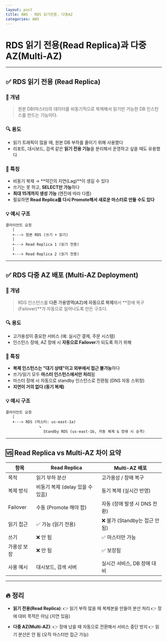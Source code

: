 ```yaml
---
layout: post
title: AWS - RDS 읽기전용, 다중AZ
categories: AWS
---
```


# RDS 읽기 전용(Read Replica)과 다중 AZ(Multi-AZ)

---

## ✅ RDS 읽기 전용 (Read Replica)

### 📌 개념

> 원본 DB(마스터)의 데이터를 비동기적으로 복제해서
> 읽기만 가능한 DB 인스턴스를 만드는 기능이다.

### 🔍 용도

* 읽기 트래픽이 많을 때, 원본 DB 부하를 줄이기 위해 사용했다
* 리포트, 대시보드, 검색 같은 **읽기 전용 기능**을 분리해서 운영하고 싶을 때도 유용했다

### 🔧 특징

* 비동기 복제 → \*\*약간의 지연(Lag)\*\*이 생길 수 있다
* 쓰기는 못 하고, **SELECT만 가능**하다
* **최대 15개까지 생성 가능** (엔진에 따라 다름)
* 필요하면 **Read Replica를 다시 Promote해서 새로운 마스터로 만들 수도 있다**

### 💡 예시 구조

```
클라이언트 요청
   |
   +---> 원본 RDS (쓰기 + 읽기)
   |
   +---> Read Replica 1 (읽기 전용)
   |
   +---> Read Replica 2 (읽기 전용)
```

---

## ✅ RDS 다중 AZ 배포 (Multi-AZ Deployment)

### 📌 개념

> RDS 인스턴스를 **다른 가용영역(AZ)에 자동으로 복제**해서
> \*\*장애 복구(Failover)\*\*가 자동으로 일어나도록 만든 구조다.

### 🔍 용도

* 고가용성이 중요한 서비스 (예: 실시간 결제, 주문 시스템)
* 인스턴스 장애, AZ 장애 시 **자동으로 Failover**가 되도록 하기 위해

### 🔧 특징

* **복제 인스턴스는 "대기 상태"이고 외부에서 접근 불가능**하다
* 쓰기/읽기 모두 **마스터 인스턴스에서만 처리**됨
* 마스터 장애 시 자동으로 standby 인스턴스로 전환됨 (DNS 자동 스위칭)
* **지연이 거의 없다 (동기 복제)**

### 💡 예시 구조

```
클라이언트 요청
   |
   +---> RDS (마스터: us-east-1a)
               ↘
                 Standby RDS (us-east-1b, 자동 복제 & 장애 시 승격)
```

---

## 🆚 Read Replica vs Multi-AZ 차이 요약

| 항목       | Read Replica           | Multi-AZ 배포            |
| -------- | ---------------------- | ---------------------- |
| 목적       | 읽기 부하 분산               | 고가용성 / 장애 복구           |
| 복제 방식    | 비동기 복제 (delay 있을 수 있음) | 동기 복제 (실시간 반영)         |
| Failover | 수동 (Promote 해야 함)      | 자동 (장애 발생 시 DNS 전환)    |
| 읽기 접근    | ✅ 가능 (읽기 전용)           | ❌ 불가 (Standby는 접근 안 됨) |
| 쓰기       | ❌ 안 됨                  | ✅ 마스터만 가능              |
| 가용성 보장   | ❌ 안 됨                  | ✅ 보장됨                  |
| 사용 예시    | 대시보드, 검색 서버            | 실시간 서비스, DB 장애 대비      |

---

## 🔥 정리

* **읽기 전용(Read Replica)**:
  👉 읽기 부하 많을 때 복제본을 만들어 분산 처리
  👉 장애 대비 목적은 아님 (지연 있음)

* **다중 AZ(Multi-AZ)**:
  👉 장애 났을 때 자동으로 전환해서 서비스 중단 방지
  👉 읽기 분산은 안 됨 (오직 마스터만 접근 가능)

